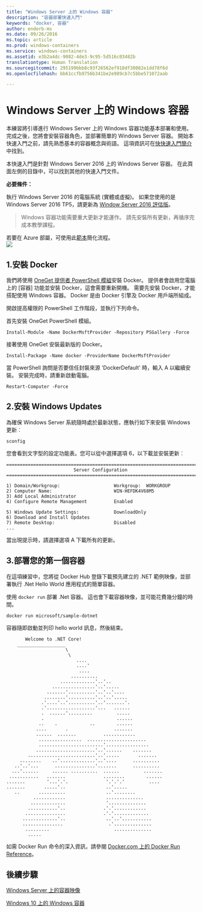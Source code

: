```yaml
---
title: "Windows Server 上的 Windows 容器"
description: "容器部署快速入門"
keywords: "docker, 容器"
author: enderb-ms
ms.date: 09/26/2016
ms.topic: article
ms.prod: windows-containers
ms.service: windows-containers
ms.assetid: e3b2a4dc-9082-4de3-9c95-5d516c03482b
translationtype: Human Translation
ms.sourcegitcommit: 295199bbb8c93f26562ef918df30082e1dd78f6d
ms.openlocfilehash: bb61ccfb9756b341be2e989cb7c5bbe571072aab

---
```


# Windows Server 上的 Windows 容器

本練習將引導進行 Windows Server 上的 Windows 容器功能基本部署和使用。 完成之後，您將會安裝容器角色，並部署簡單的 Windows Server 容器。 開始本快速入門之前，請先熟悉基本的容器概念與術語。 這項資訊可在[快快速入門簡介](./quick_start.md)中找到。

本快速入門是針對 Windows Server 2016 上的 Windows Server 容器。 在此頁面左側的目錄中，可以找到其他的快速入門文件。

**必要條件：**

執行 Windows Server 2016 的電腦系統 (實體或虛擬)。 如果您使用的是 Windows Server 2016 TP5，請更新為 [Window Server 2016 評估版](https://www.microsoft.com/en-us/evalcenter/evaluate-windows-server-2016 )。 

> Windows 容器功能需要重大更新才能運作。 請先安裝所有更新，再循序完成本教學課程。

若要在 Azure 部屬，可使用此[範本](https://github.com/Microsoft/Virtualization-Documentation/tree/master/windows-server-container-tools/containers-azure-template)簡化流程。<br/>
<a href="https://portal.azure.com/#create/Microsoft.Template/uri/https%3A%2F%2Fraw.githubusercontent.com%2FMicrosoft%2FVirtualization-Documentation%2Fmaster%2Fwindows-server-container-tools%2Fcontainers-azure-template%2Fazuredeploy.json" target="_blank">
    <img src="http://azuredeploy.net/deploybutton.png"/>
</a>


## 1.安裝 Docker

我們將使用 [OneGet 提供者 PowerShell 模組](https://github.com/oneget/oneget)安裝 Docker。 提供者會啟用您電腦上的 [容器] 功能並安裝 Docker，這會需要重新開機。 需要先安裝 Docker，才能搭配使用 Windows 容器。 Docker 是由 Docker 引擎及 Docker 用戶端所組成。

開啟提高權限的 PowerShell 工作階段，並執行下列命令。

首先安裝 OneGet PowerShell 模組。

```none
Install-Module -Name DockerMsftProvider -Repository PSGallery -Force
```

接著使用 OneGet 安裝最新版的 Docker。
```none
Install-Package -Name docker -ProviderName DockerMsftProvider
```

當 PowerShell 詢問是否要信任封裝來源 'DockerDefault' 時，輸入 A 以繼續安裝。 安裝完成時，請重新啟動電腦。

```none
Restart-Computer -Force
```

## 2.安裝 Windows Updates

為確保 Windows Server 系統隨時處於最新狀態，應執行如下來安裝 Windows 更新︰

```none
sconfig
```

您會看到文字型的設定功能表。您可以從中選擇選項 6，以下載並安裝更新︰

```none
===============================================================================
                         Server Configuration
===============================================================================

1) Domain/Workgroup:                    Workgroup:  WORKGROUP
2) Computer Name:                       WIN-HEFDK4V68M5
3) Add Local Administrator
4) Configure Remote Management          Enabled

5) Windows Update Settings:             DownloadOnly
6) Download and Install Updates
7) Remote Desktop:                      Disabled
...
```

當出現提示時，請選擇選項 A 下載所有的更新。

## 3.部署您的第一個容器

在這項練習中，您將從 Docker Hub 登錄下載預先建立的 .NET 範例映像，並部署執行 .Net Hello World 應用程式的簡單容器。  

使用 `docker run` 部署 .Net 容器。 這也會下載容器映像，並可能花費幾分鐘的時間。

```none
docker run microsoft/sample-dotnet
```

容器隨即啟動並列印 hello world 訊息，然後結束。

```none
       Welcome to .NET Core!
    __________________
                      \
                       \
                          ....
                          ....'
                           ....
                        ..........
                    .............'..'..
                 ................'..'.....
               .......'..........'..'..'....
              ........'..........'..'..'.....
             .'....'..'..........'..'.......'.
             .'..................'...   ......
             .  ......'.........         .....
             .                           ......
            ..    .            ..        ......
           ....       .                 .......
           ......  .......          ............
            ................  ......................
            ........................'................
           ......................'..'......    .......
        .........................'..'.....       .......
     ........    ..'.............'..'....      ..........
   ..'..'...      ...............'.......      ..........
  ...'......     ...... ..........  ......         .......
 ...........   .......              ........        ......
.......        '...'.'.              '.'.'.'         ....
.......       .....'..               ..'.....
   ..       ..........               ..'........
          ............               ..............
         .............               '..............
        ...........'..              .'.'............
       ...............              .'.'.............
      .............'..               ..'..'...........
      ...............                 .'..............
       .........                        ..............
        .....
```

如需 Docker Run 命令的深入資訊，請參閱 [Docker.com 上的 Docker Run Reference]( https://docs.docker.com/engine/reference/run/)。

## 後續步驟

[Windows Server 上的容器映像](./quick_start_images.md)

[Windows 10 上的 Windows 容器](./quick_start_windows_10.md)



<!--HONumber=Nov16_HO2-->


